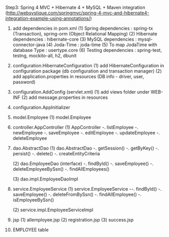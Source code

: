 Step3: Spring 4 MVC + Hibernate 4 + MySQL + Maven integration
(http://websystique.com/springmvc/spring-4-mvc-and-hibernate4-integration-example-using-annotations/)

1. add dependencies in pom.xml
    (1) Spring dependencies : spring-tx (Transaction), spring-orm (Object Relational Mapping)
    (2) Hibernate dependencies : hibernate-core
    (3) MySQL dependencies : mysql-connector-java
    (4) Joda-Time : joda-time
    (5) To map JodaTime with database Type : usertype.core
    (6) Testing dependencies : spring-test, testng, mockito-all, h2, dbunit

2. configuration.HibernateConfiguration
    (1) add HibernateConfiguration in configuration package (db configuration and transaction manager)
    (2) add application.properties in resources (DB info - driver, user, password)

3. configuration.AddConfig (servlet.xml)
    (1) add views folder under WEB-INF
    (2) add message.properties in resources

4. configuration.AppInitializer

5. model.Employee
    (1) model.Employee

6. controller.AppController
    (1) AppController
        -. listEmployee
        -. newEmployee
        -. saveEmployee
        -. editEmployee
        -. updateEmployee
        -. deleteEmployee

7. dao.AbstractDao
    (1) dao.AbstractDao
        -. getSession()
        -. getByKey()
        -. persist()
        -. delete()
        -. createEntityCriteria

    (2) dao.EmployeeDao (interface)
        -. findById()
        -. saveEmployee()
        -. deleteEmployeeBySsn()
        -. findAllEmployees()

    (3) dao.impl.EmployeeDaoImpl

8. service.EmployeeService
    (1) service.EmployeeService
        --. findById()
        -. saveEmployee()
        -. deleteFromBySsn()
        -. findAllEmployee()
        -. isEmployeeBySsn()

    (2) service.impl.EmployeeServiceImpl

9. jsp
    (1) allemployee.jsp
    (2) registration.jsp
    (3) success.jsp

10. EMPLOYEE table

